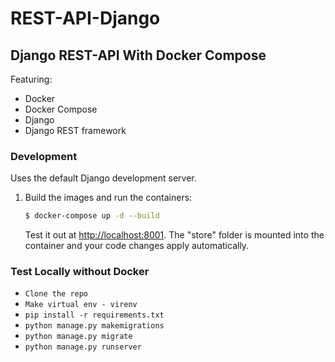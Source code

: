 # REST-API-Django

## Django REST-API With Docker Compose

Featuring:

- Docker
- Docker Compose
- Django
- Django REST framework

### Development

Uses the default Django development server.

1. Build the images and run the containers:

    ```sh
    $ docker-compose up -d --build
    ```

    Test it out at [http://localhost:8001](http://localhost:8001). The "store" folder is mounted into the container and your code changes apply automatically.
    
### Test Locally without Docker

- `Clone the repo`
- `Make virtual env - virenv`
- `pip install -r requirements.txt`
- `python manage.py makemigrations`
- `python manage.py migrate`
- `python manage.py runserver`
